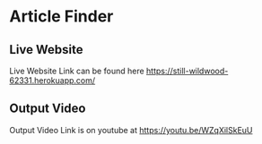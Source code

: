 # Article Finder

## Live Website
Live Website Link can be found here https://still-wildwood-62331.herokuapp.com/

## Output Video
Output Video Link is on youtube at https://youtu.be/WZqXilSkEuU
